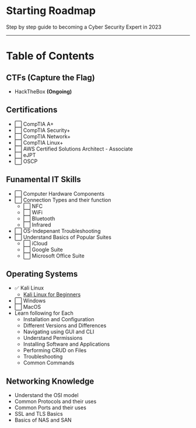 # Starting Roadmap
 
Step by step guide to becoming a Cyber Security Expert in 2023

 -------
# Table of Contents

## CTFs (Capture the Flag)
- HackTheBox **(Ongoing)**

## Certifications
- ⬜️ CompTIA A+
- ⬜️ CompTIA Security+
- ⬜️ CompTIA Network+
- ⬜️ CompTIA Linux+
- ⬜️ AWS Certified Solutions Architect - Associate
- ⬜️ eJPT
- ⬜️ OSCP

## Funamental IT Skills
- ⬜️ Computer Hardware Components
- ⬜️ Connection Types and their function
    - ⬜️ NFC
    - ⬜️ WiFi
    - ⬜️ Bluetooth
    - ⬜️ Infrared
- ⬜️ OS-Indepenant Troubleshooting
- ⬜️ Understand Basics of Popular Suites
    - ⬜️ iCloud
    - ⬜️ Google Suite
    - ⬜️ Microsoft Office Suite

## Operating Systems
- ✅ Kali Linux
    - [Kali Linux for Beginners](https://www.udemy.com/course/kali-linux-tutorial-for-beginners/)
- ⬜️ Windows
- ⬜️ MacOS
- Learn following for Each
    - Installation and Configuration
    - Different Versions and Differences
    - Navigating using GUI and CLI
    - Understand Permissions
    - Installing Software and Applications
    - Performing CRUD on Files
    - Troubleshooting
    - Common Commands

## Networking Knowledge
- Understand the OSI model
- Common Protocols and their uses
- Common Ports and their uses
- SSL and TLS Basics
- Basics of NAS and SAN